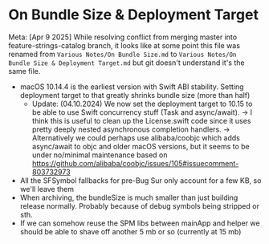 #  On Bundle Size & Deployment Target

Meta: [Apr 9 2025] While resolving conflict from merging master into feature-strings-catalog branch, it looks like at some point this file was renamed from `Various Notes/On Bundle Size.md` to `Various Notes/On Bundle Size & Deployment Target.md` but git doesn't understand it's the same file.

- macOS 10.14.4 is the earliest version with Swift ABI stability. Setting deployment target to that greatly shrinks bundle size (more than half)
    - Update: (04.10.2024) We now set the deployment target to 10.15 to be able to use Swift concurrency stuff (Task and async/await).
        -> I think this is useful to clean up the License.swift code since it uses pretty deeply nested asynchronous completion handlers.
        -> Alternatively we could perhaps use alibaba/coobjc which adds async/await to objc and older macOS versions, but it seems to be under no/minimal maintenance based on https://github.com/alibaba/coobjc/issues/105#issuecomment-803732973
- All the SFSymbol fallbacks for pre-Bug Sur only account for a few KB, so we'll leave them
- When archiving, the bundleSize is much smaller than just building release normally. Probably because of debug symbols being stripped or sth.
- If we can somehow reuse the SPM libs between mainApp and helper we should be able to shave off another 5 mb or so (currently at 15 mb) 
